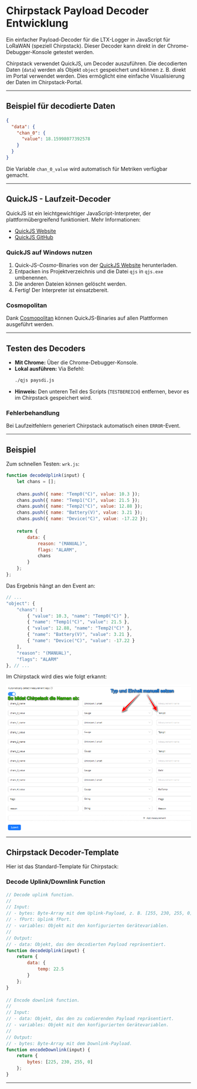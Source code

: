 # Chirpstack Payload Decoder Entwicklung

Ein einfacher Payload-Decoder für die LTX-Logger in JavaScript für LoRaWAN (speziell Chirpstack). Dieser Decoder kann direkt in der Chrome-Debugger-Konsole getestet werden.

Chirpstack verwendet QuickJS, um Decoder auszuführen. Die decodierten Daten (`data`) werden als Objekt `object` gespeichert und können z. B. direkt im Portal verwendet werden. Dies ermöglicht eine einfache Visualisierung der Daten im Chirpstack-Portal.

---

## Beispiel für decodierte Daten

```json
{
  "data": {
    "chan_0": {
      "value": 18.15998077392578
    }
  }
}
```

Die Variable `chan_0_value` wird automatisch für Metriken verfügbar gemacht.

---

## QuickJS - Laufzeit-Decoder

QuickJS ist ein leichtgewichtiger JavaScript-Interpreter, der plattformübergreifend funktioniert. Mehr Informationen:

- [QuickJS Website](https://bellard.org/quickjs/)
- [QuickJS GitHub](https://github.com/bellard/quickjs)

### QuickJS auf Windows nutzen

1. Quick-JS-*Cosmo*-Binaries von der [QuickJS Website](https://bellard.org/quickjs/) herunterladen.
2. Entpacken ins Projektverzeichnis und die Datei `qjs` in `qjs.exe` umbenennen.
3. Die anderen Dateien können gelöscht werden.
4. Fertig! Der Interpreter ist einsatzbereit.

### Cosmopolitan

Dank [Cosmopolitan](https://github.com/jart/cosmopolitan) können QuickJS-Binaries auf allen Plattformen ausgeführt werden.

---

## Testen des Decoders

- **Mit Chrome:** Über die Chrome-Debugger-Konsole.
- **Lokal ausführen:** Via Befehl:
  ```bash
  ./qjs paysdi.js
  ```
- **Hinweis:** Den unteren Teil des Scripts (`TESTBEREICH`) entfernen, bevor es im Chirpstack gespeichert wird.

### Fehlerbehandlung

Bei Laufzeitfehlern generiert Chirpstack automatisch einen `ERROR`-Event.

---

## Beispiel

Zum schnellen Testen: `wrk.js`:

```javascript
function decodeUplink(input) {
    let chans = [];
    
    chans.push({ name: "Temp0(°C)", value: 10.3 });
    chans.push({ name: "Temp1(°C)", value: 21.5 });
    chans.push({ name: "Temp2(°C)", value: 12.88 });
    chans.push({ name: "Battery(V)", value: 3.21 });
    chans.push({ name: "Device(°C)", value: -17.22 });
    
    return {
        data: {
            reason: "(MANUAL)",
            flags: "ALARM",
            chans
        }
    };
};
```

Das Ergebnis hängt an den Event an:

```javascript
// ...
"object": {
    "chans": [
        { "value": 10.3, "name": "Temp0(°C)" },
        { "name": "Temp1(°C)", "value": 21.5 },
        { "value": 12.88, "name": "Temp2(°C)" },
        { "name": "Battery(V)", "value": 3.21 },
        { "name": "Device(°C)", "value": -17.22 }
    ],
    "reason": "(MANUAL)",
    "flags": "ALARM"
}, // ...
```

Im Chirpstack wird dies wie folgt erkannt:

![Device Metrics](./img/varmap.png)

---

## Chirpstack Decoder-Template

Hier ist das Standard-Template für Chirpstack:

### Decode Uplink/Downlink Function

```javascript
// Decode uplink function.
//
// Input:
// - bytes: Byte-Array mit dem Uplink-Payload, z. B. [255, 230, 255, 0]
// - fPort: Uplink fPort.
// - variables: Objekt mit den konfigurierten Gerätevariablen.
//
// Output:
// - data: Objekt, das den decodierten Payload repräsentiert.
function decodeUplink(input) {
    return {
        data: {
            temp: 22.5
        }
    };
}

// Encode downlink function.
//
// Input:
// - data: Objekt, das den zu codierenden Payload repräsentiert.
// - variables: Objekt mit den konfigurierten Gerätevariablen.
//
// Output:
// - bytes: Byte-Array mit dem Downlink-Payload.
function encodeDownlink(input) {
    return {
        bytes: [225, 230, 255, 0]
    };
}
```

---
